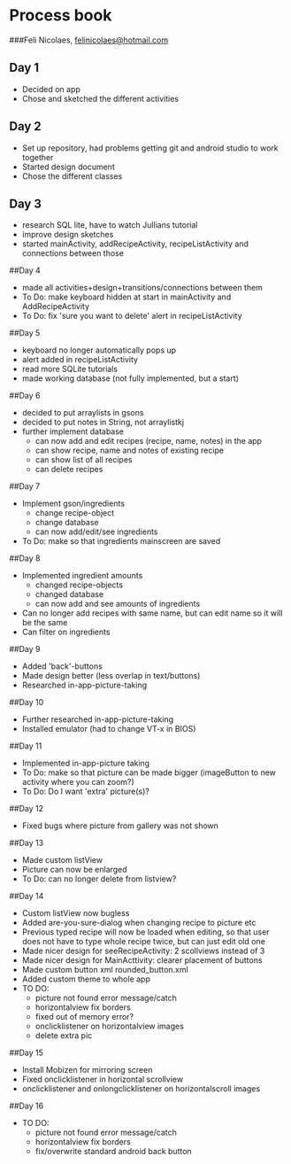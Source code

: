 # Process book
###Feli Nicolaes, felinicolaes@hotmail.com

## Day 1
- Decided on app
- Chose and sketched the different activities

## Day 2
- Set up repository, had problems getting git and android studio to work together
- Started design document
- Chose the different classes

## Day 3
- research SQL lite, have to watch Jullians tutorial
- improve design sketches
- started mainActivity, addRecipeActivity, recipeListActivity and connections between those

##Day 4
- made all activities+design+transitions/connections between them
- To Do: make keyboard hidden at start in mainActivity and AddRecipeActivity
- To Do: fix 'sure you want to delete' alert in recipeListActivity

##Day 5
- keyboard no longer automatically pops up
- alert added in recipeListActivity
- read more SQLite tutorials
- made working database (not fully implemented, but a start)

##Day 6
- decided to put arraylists in gsons
- decided to put notes in String, not arraylistkj
- further implement database
    - can now add and edit recipes (recipe, name, notes) in the app
    - can show recipe, name and notes of existing recipe
    - can show list of all recipes
    - can delete recipes

##Day 7
- Implement gson/ingredients
    - change recipe-object
    - change database
    - can now add/edit/see ingredients
- To Do: make so that ingredients mainscreen are saved

##Day 8
- Implemented ingredient amounts
	- changed recipe-objects
	- changed database
	- can now add and see amounts of ingredients
- Can no longer add recipes with same name, but can edit name so it will be the same
- Can filter on ingredients

##Day 9
- Added 'back'-buttons
- Made design better (less overlap in text/buttons)
- Researched in-app-picture-taking

##Day 10
- Further researched in-app-picture-taking
- Installed emulator (had to change VT-x in BIOS)

##Day 11
- Implemented in-app-picture taking
- To Do: make so that picture can be made bigger (imageButton to new activity where you can zoom?)
- To Do: Do I want 'extra' picture(s)?

##Day 12
- Fixed bugs where picture from gallery was not shown

##Day 13
- Made custom listView
- Picture can now be enlarged
- To Do: can no longer delete from listview?

##Day 14
- Custom listView now bugless
- Added are-you-sure-dialog when changing recipe to picture etc
- Previous typed recipe will now be loaded when editing, so that user does not have to type whole recipe twice, but can just edit old one
- Made nicer design for seeRecipeActivity: 2 scollviews instead of 3
- Made nicer design for MainActtivity: clearer placement of buttons
- Made custom button xml rounded_button.xml
- Added custom theme to whole app
- TO DO:
	- picture not found error message/catch
	- horizontalview fix borders
	- fixed out of memory error?
	- onclicklistener on horizontalview images
	- delete extra pic

##Day 15
- Install Mobizen for mirroring screen
- Fixed onclicklistener in horizontal scrollview
- onclicklistener and onlongclicklistener on horizontalscroll images

##Day 16
- TO DO:
	- picture not found error message/catch
	- horizontalview fix borders
	- fix/overwrite standard android back button